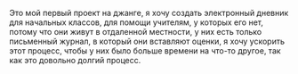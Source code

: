 Это мой первый проект на джанге, я хочу создать электронный дневник для начальных классов,
для помощи учителям, у которых его нет, потому что они живут в отдаленной местности,
у них есть только письменный журнал, в который они вставляют оценки,
я хочу ускорить этот процесс, чтобы у них было больше времени на что-то другое,
так как это довольно долгий процесс.
